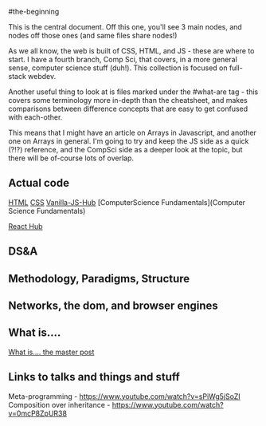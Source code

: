 #the-beginning

This is the central document. Off this one, you'll see 3 main nodes, and nodes off those ones (and same files share nodes!)

As we all know, the web is built of CSS, HTML, and JS - these are where to start. I have a fourth branch, Comp Sci, that covers, in a more general sense, computer science stuff (duh!). 
This collection is focused on full-stack webdev. 

Another useful thing to look at is files marked under the #what-are tag - this covers some terminology more in-depth than the cheatsheet, and makes comparisons between difference concepts that are easy to get confused with each-other. 

This means that I might have an article on Arrays in Javascript, and another one on Arrays in general. I'm going to try and keep the JS side as a quick (?!?) reference, and the CompSci side as a deeper look at the topic, but there will be of-course lots of overlap. 

## Actual code

[HTML](HTML)
[CSS](CSS)
[Vanilla-JS-Hub](Vanilla-JS-Hub.md)
[ComputerScience Fundamentals](Computer Science Fundamentals)

[React Hub](React%20and%20Next.js/React-Hub.md)



## DS&A




## Methodology, Paradigms, Structure






## Networks, the dom, and browser engines
## What is....
[What is.... the master post](Jargon%20&%20What-is...%20-%20The-master-post.md)

## Links to talks and things and stuff
 Meta-programming - https://www.youtube.com/watch?v=sPiWg5jSoZI
 Composition over inheritance - https://www.youtube.com/watch?v=0mcP8ZpUR38
